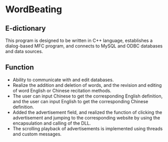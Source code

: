 # WordBeating
## E-dictionary
This program is designed to be written in C++ language, establishes a dialog-based MFC program, and connects to MySQL and ODBC databases and data sources.

## Function
- Ability to communicate with and edit databases.
- Realize the addition and deletion of words, and the revision and editing of word English or Chinese recitation methods.
- The user can input Chinese to get the corresponding English definition, and the user can input English to get the corresponding Chinese definition.
- Added the advertisement field, and realized the function of clicking the advertisement and jumping to the corresponding website by using the encapsulation and calling of the DLL.
- The scrolling playback of advertisements is implemented using threads and custom messages.

